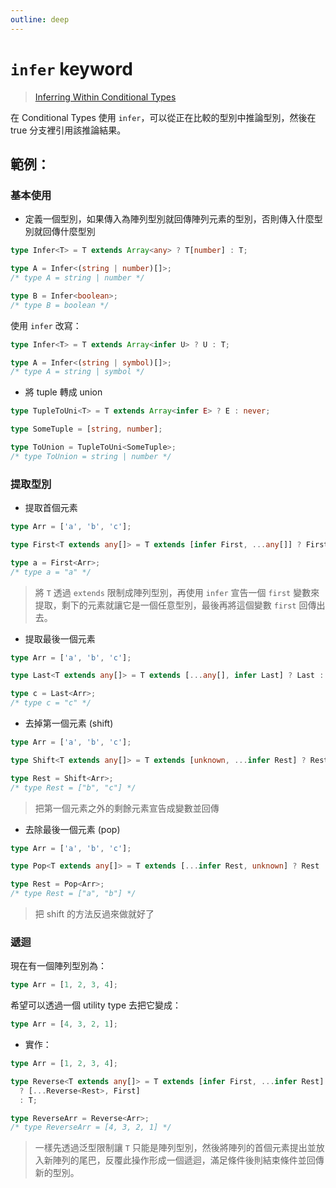 ```yaml
---
outline: deep
---
```


# `infer` keyword

> [Inferring Within Conditional Types](https://www.typescriptlang.org/docs/handbook/2/conditional-types.html#inferring-within-conditional-types)

在 Conditional Types 使用 `infer`，可以從正在比較的型別中推論型別，然後在 true 分支裡引用該推論結果。

## 範例：

### 基本使用

- 定義一個型別，如果傳入為陣列型別就回傳陣列元素的型別，否則傳入什麼型別就回傳什麼型別

```ts
type Infer<T> = T extends Array<any> ? T[number] : T;

type A = Infer<(string | number)[]>;
/* type A = string | number */

type B = Infer<boolean>;
/* type B = boolean */
```

使用 `infer` 改寫：

```ts
type Infer<T> = T extends Array<infer U> ? U : T;

type A = Infer<(string | symbol)[]>;
/* type A = string | symbol */
```

- 將 tuple 轉成 union

```ts
type TupleToUni<T> = T extends Array<infer E> ? E : never;

type SomeTuple = [string, number];

type ToUnion = TupleToUni<SomeTuple>;
/* type ToUnion = string | number */
```

### 提取型別

- 提取首個元素

```ts
type Arr = ['a', 'b', 'c'];

type First<T extends any[]> = T extends [infer First, ...any[]] ? First : [];

type a = First<Arr>;
/* type a = "a" */
```

> 將 `T` 透過 `extends` 限制成陣列型別，再使用 `infer` 宣告一個 `first` 變數來提取，剩下的元素就讓它是一個任意型別，最後再將這個變數 `first` 回傳出去。

- 提取最後一個元素

```ts
type Arr = ['a', 'b', 'c'];

type Last<T extends any[]> = T extends [...any[], infer Last] ? Last : [];

type c = Last<Arr>;
/* type c = "c" */
```

- 去掉第一個元素 (shift)

```ts
type Arr = ['a', 'b', 'c'];

type Shift<T extends any[]> = T extends [unknown, ...infer Rest] ? Rest : [];

type Rest = Shift<Arr>;
/* type Rest = ["b", "c"] */
```

> 把第一個元素之外的剩餘元素宣告成變數並回傳

- 去除最後一個元素 (pop)

```ts
type Arr = ['a', 'b', 'c'];

type Pop<T extends any[]> = T extends [...infer Rest, unknown] ? Rest : [];

type Rest = Pop<Arr>;
/* type Rest = ["a", "b"] */
```

> 把 shift 的方法反過來做就好了

### 遞迴

現在有一個陣列型別為：

```ts
type Arr = [1, 2, 3, 4];
```

希望可以透過一個 utility type 去把它變成：

```ts
type Arr = [4, 3, 2, 1];
```

- 實作：

```ts
type Arr = [1, 2, 3, 4];

type Reverse<T extends any[]> = T extends [infer First, ...infer Rest]
  ? [...Reverse<Rest>, First]
  : T;

type ReverseArr = Reverse<Arr>;
/* type ReverseArr = [4, 3, 2, 1] */
```

> 一樣先透過泛型限制讓 `T` 只能是陣列型別，然後將陣列的首個元素提出並放入新陣列的尾巴，反覆此操作形成一個遞迴，滿足條件後則結束條件並回傳新的型別。
